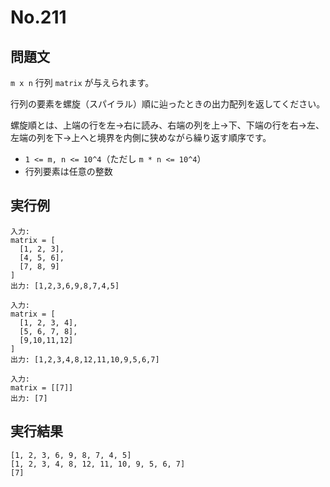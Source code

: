# No.211

## 問題文

`m x n` 行列 `matrix` が与えられます。

行列の要素を螺旋（スパイラル）順に辿ったときの出力配列を返してください。

螺旋順とは、上端の行を左→右に読み、右端の列を上→下、下端の行を右→左、左端の列を下→上へと境界を内側に狭めながら繰り返す順序です。

* `1 <= m, n <= 10^4`（ただし `m * n <= 10^4`）
* 行列要素は任意の整数

## 実行例

```
入力:
matrix = [
  [1, 2, 3],
  [4, 5, 6],
  [7, 8, 9]
]
出力: [1,2,3,6,9,8,7,4,5]

入力:
matrix = [
  [1, 2, 3, 4],
  [5, 6, 7, 8],
  [9,10,11,12]
]
出力: [1,2,3,4,8,12,11,10,9,5,6,7]

入力:
matrix = [[7]]
出力: [7]
```

## 実行結果

```
[1, 2, 3, 6, 9, 8, 7, 4, 5]
[1, 2, 3, 4, 8, 12, 11, 10, 9, 5, 6, 7]
[7]
```
